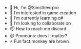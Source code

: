 - 👋 Hi, I’m @Simsthevrpro
- 👀 I’m interested in game creation 
- 🌱 I’m currently learning c#
- 💞️ I’m looking to collaborate on 
- 📫 How to reach me discord
- 😄 Pronouns: does it matter?
- ⚡ Fun fact:monkey are brown

<!---
Simsthevrpro/Simsthevrpro is a ✨ special ✨ repository because its `README.md` (this file) appears on your GitHub profile.
You can click the Preview link to take a look at your changes.
--->
